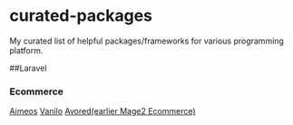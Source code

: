 # curated-packages
My curated list of helpful packages/frameworks for various programming platform.

##Laravel

### Ecommerce
[Aimeos](https://aimeos.org/)
[Vanilo](https://vanilo.io/)
[Avored(earlier Mage2 Ecommerce)](https://www.avored.com/)
